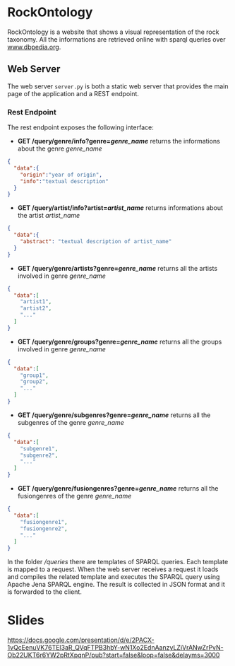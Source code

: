 # RockOntology
RockOntology is a website that shows a visual representation of the rock taxonomy. All the informations are retrieved online with sparql queries over www.dbpedia.org.

## Web Server
The web server ```server.py``` is both a static web server that provides the main page of the application and a REST endpoint.

### Rest Endpoint
The rest endpoint exposes the following interface:
- <b>GET  /query/genre/info?genre=<i>genre_name</i></b> returns the informations about the genre <i>genre_name</i>
```json
{
  "data":{
    "origin":"year of origin",
    "info":"textual description"
  }
}
```
- <b> GET /query/artist/info?artist=<i>artist_name</i></b> returns informations about the artist <i>artist_name</i>
```json
{
  "data":{
    "abstract": "textual description of artist_name"
  }
}
```
- <b> GET /query/genre/artists?genre=<i>genre_name</i></b> returns all the artists involved in genre <i> genre_name </i>
```json
{
  "data":[
    "artist1",
    "artist2",
    "..."
  ]
}
```
- <b> GET /query/genre/groups?genre=<i>genre_name</i></b> returns all the groups involved in genre <i>genre_name</i>
```json
{
  "data":[
    "group1",
    "group2",
    "..."
  ]
}
```
- <b> GET /query/genre/subgenres?genre=<i>genre_name</i></b> returns all the subgenres of the genre <i>genre_name</i>
```json
{
  "data":[
    "subgenre1",
    "subgenre2",
    "..."
  ]
}
```
- <b> GET /query/genre/fusiongenres?genre=<i>genre_name</i></b> returns all the fusiongenres of the genre <i>genre_name</i>
```json
{
  "data":[
    "fusiongenre1",
    "fusiongenre2",
    "..."
  ]
}
```

In the folder <i>/queries</i> there are templates of SPARQL queries. Each template is mapped to a request. When the web server receives a request it loads and compiles the related template and executes the SPARQL query using Apache Jena SPARQL engine. The result is collected in JSON format and it is forwarded to the client.

# Slides
https://docs.google.com/presentation/d/e/2PACX-1vQcEenuVK76TEl3aR_QVqFTPB3hbY-wN1Xo2EdnAanzyLZiVrANwZrPvN-Ob22UKT6r6YW2pRtXpqnP/pub?start=false&loop=false&delayms=3000
